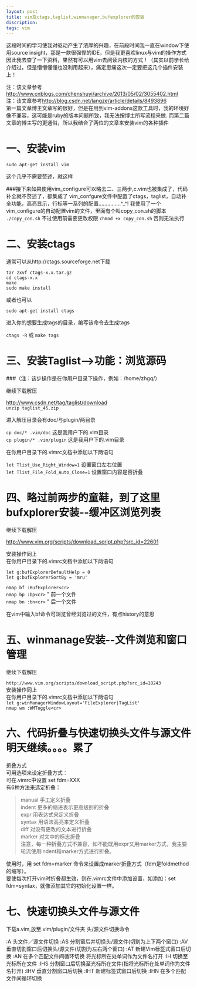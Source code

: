 ```yaml
---
layout: post
title: vim及ctags,taglist,winmanager,bufexplorer的安装
discription: 
tags: vim
---
```

  这段时间的学习使我对驱动产生了浓厚的兴趣，在前段时间我一直在window下使用source insight，那是一款很强悍的IDE，但是我更喜欢linux与vim的操作方式
  因此我去查了一下资料，果然有可以用vim去阅读内核的方式！（其实以前学长给介绍过，但是懵懵懂懂也没利用起来），痛定思痛这次一定要把这几个插件安装上！

  注：该文章参考<http://www.cnblogs.com/chenshuyi/archive/2013/05/02/3055402.html>  
  注：该文章参考<http://blog.csdn.net/langze/article/details/8493896>  
  第一篇文章博主文章写的很好，但是在用到vim-addons这款工具时，我的环境好像不兼容，这可能是ruby的版本问题所致，我无法按博主所写流程来做.
  而第二篇文章的博主写的更通俗，所以我结合了两位的文章来安装vim的各种插件

一、安装vim
======
  ``sudo apt-get install vim``

  这个几乎不需要赘述，就这样

###接下来如果使用vim_configure可以略去二、三两步,c.vim也被集成了，代码补全就不赘述了，都集成了
  vim_confgure文件中配置了ctags，taglist，自动补全功能，高亮显示，行标等一系列的配置……………^\_^!
  我使用了一个vim_configure的自动配置vim的文件，里面有个叫copy_con.sh的脚本
  ``./copy_con.sh``
  不过使用前需要更改权限
  ``chmod +x copy_con.sh``
  否则无法执行

二、安装ctags
======
  通常可以从http://ctags.sourceforge.net下载  

  ``tar zxvf ctags-x.x.tar.gz``  
  ``cd ctags-x.x``  
  ``make``  
  ``sudo make install``  
  
  或者也可以  

  ``sudo apt-get install ctags``  

  进入你的想要生成tags的目录，编写该命令去生成tags  

  ``ctags -R``  或 ``make tags`` 

三、安装Taglist-->功能：浏览源码  
======
###（注：该步操作是在你用户目录下操作，例如：/home/zhgq/）

  继续下载解压  

  <http://www.csdn.net/tag/taglist/download>  
  ``unzip taglist_45.zip``  

  进入解压目录会有doc/与plugin/两目录  

  ``cp doc/* .vim/doc`` 这是我用户下的.vim目录  
  ``cp plugin/* .vim/plugin`` 这是我用户下的.vim目录  

  在你用户目录下的.vimrc文档中添加以下两语句  

  ``let Tlist_Use_Right_Window=1`` 设置窗口左右位置  
  ``let Tlist_File_Fold_Auto_Close=1`` 设置窗口内容是否折叠  

  四、略过前两步的童鞋，到了这里bufxplorer安装--缓冲区浏览列表
======
  继续下载解压  

  <http://www.vim.org/scripts/download_script.php?src_id=22601>

  安装操作同上  
  在你用户目录下的.vimrc文档中添加以下两语句  

  ``let g:bufExplorerDefaultHelp = 0``  
  ``let g:bufExplorerSortBy = 'mru'``  

  ``nmap bf :BufExplorer<cr>``  
  ``nmap bp :bp<cr>``          " 前一个文件  
  ``nmap bn :bn<cr>``          " 后一个文件  

  在vim中输入bf命令可浏览曾经浏览过的文件，有点history的意思  

  五、winmanage安装--文件浏览和窗口管理
======
  继续下载解压

  ``http://www.vim.org/scripts/download_script.php?src_id=18243``  
  安装操作同上  
  在你用户目录下的.vimrc文档中添加以下两语句  
  ``let g:winManagerWindowLayout='FileExplorer|TagList'``  
  ``nmap wm :WMToggle<cr>``  

  六、代码折叠与快速切换头文件与源文件明天继续。。。。累了
======
  折叠方式  
  可用选项来设定折叠方式：  
  可在.vimrc中设置 set fdm=XXX  
  有6种方法来选定折叠：  

 > manual          手工定义折叠         
 > indent          更多的缩进表示更高级别的折叠         
 > expr            用表达式来定义折叠         
 > syntax          用语法高亮来定义折叠         
 > diff            对没有更改的文本进行折叠         
 > marker          对文中的标志折叠  
  注意，每一种折叠方式不兼容，如不能既用expr又用marker方式，我主要轮流使用indent和marker方式进行折叠。 

  使用时，用 set fdm=marker 命令来设置成marker折叠方式（fdm是foldmethod的缩写）。  
  要使每次打开vim时折叠都生效，则在.vimrc文件中添加设置，如添加：set fdm=syntax，就像添加其它的初始化设置一样。  

  七、快速切换头文件与源文件
  ======
  下载a.vim,放至.vim/plugin/文件夹
  头/源文件切换命令
 
  :A 头文件／源文件切换
  :AS 分割窗后并切换头/源文件(切割为上下两个窗口)
  :AV 垂直切割窗口后切换头/源文件(切割为左右两个窗口)
  :AT 新建Vim标签式窗口后切换
  :AN 在多个匹配文件间循环切换
  将光标所在处单词作为文件名打开
  :IH 切换至光标所在文件
  :IHS 分割窗口后切换至光标所在文件(指将光标所在处单词作为文件名打开)
  :IHV 垂直分割窗口后切换
  :IHT 新建标签式窗口后切换
  :IHN 在多个匹配文件间循环切换
  










    

  













